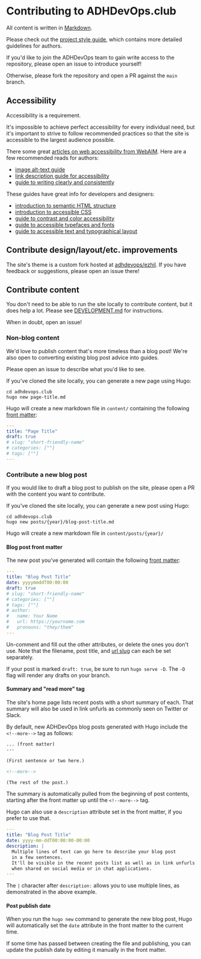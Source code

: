 # Contributing to ADHDevOps.club

All content is written in
[Markdown](https://www.markdownguide.org/basic-syntax/).

Please check out the [project style guide](/docs/STYLE_GUIDE.md),
which contains more detailed guidelines for authors.

If you'd like to join the ADHDevOps team to gain write access to the repository,
please open an issue to introduce yourself!

Otherwise, please fork the repository and open a PR against the `main` branch.

## Accessibility

Accessibility is a requirement.

It's impossible to achieve perfect accessibility for every individual need,
but it's important to strive to follow recommended practices
so that the site is accessible to the largest audience possible.

There some great
[articles on web accessibility from WebAIM](https://webaim.org/articles/).
Here are a few recommended reads for authors:

- [image alt-text guide](https://webaim.org/techniques/alttext/)
- [link description guide for accessibility](https://webaim.org/techniques/hypertext/)
- [guide to writing clearly and consistently](https://webaim.org/techniques/writing/)

These guides have great info for developers and designers:

- [introduction to semantic HTML structure](https://webaim.org/techniques/semanticstructure/)
- [introduction to accessible CSS](https://webaim.org/techniques/css/)
- [guide to contrast and color accessibility](https://webaim.org/articles/contrast/)
- [guide to accessible typefaces and fonts](https://webaim.org/techniques/fonts/)
- [guide to accessible text and typographical layout](https://webaim.org/techniques/textlayout/)

## Contribute design/layout/etc. improvements

The site's theme is a custom fork hosted at
[adhdevops/ezhil](https://github.com/adhdevops/ezhil).
If you have feedback or suggestions, please open an issue there!

## Contribute content

You don't need to be able to run the site locally to contribute content,
but it does help a lot.
Please see [DEVELOPMENT.md](/docs/DEVELOPMENT.md) for instructions.

When in doubt, open an issue!


### Non-blog content

We'd love to publish content that's more timeless than a blog post!
We're also open to converting existing blog post advice into guides.

Please open an issue to describe what you'd like to see.

If you've cloned the site locally, you can generate a new page using Hugo:

```console
cd adhdevops.club
hugo new page-title.md
```

Hugo will create a new markdown file in `content/`
containing the following
[front matter](https://gohugo.io/content-management/front-matter/):

```yaml
---
title: "Page Title"
draft: true
# slug: "short-friendly-name"
# categories: [""]
# tags: [""]
---
```

### Contribute a new blog post

If you would like to draft a blog post to publish on the site,
please open a PR with the content you want to contribute.

If you've cloned the site locally, you can generate a new post using Hugo:

```console
cd adhdevops.club
hugo new posts/{year}/blog-post-title.md
```

Hugo will create a new markdown file in `content/posts/{year}/`

#### Blog post front matter

The new post you've generated will contain the following
[front matter](https://gohugo.io/content-management/front-matter/):

```yaml
---
title: "Blog Post Title"
date: yyyymmddT00:00:00
draft: true
# slug: "short-friendly-name"
# categories: [""]
# tags: [""]
# author:
#   name: Your Name
#   url: https://yourname.com
#   pronouns: "they/them"
---
```

Un-comment and fill out the other attributes, or delete the ones you don't use.
Note that the filename, post title, and
[url slug](https://gohugo.io/content-management/organization#paths-explained)
can each be set separately.

If your post is marked `draft: true`, be sure to run `hugo serve -D`.
The `-D` flag will render any drafts on your branch.

#### Summary and "read more" tag

The site's home page lists recent posts with a short summary of each.
That summary will also be used in link unfurls as commonly seen
on Twitter or Slack.

By default, new ADHDevOps blog posts generated with Hugo include
the `<!--more-->` tag as follows:

```markdown
... (front matter)
---

(First sentence or two here.)

<!--more-->

(The rest of the post.)
```

The summary is automatically pulled from the beginning of post contents,
starting after the front matter up until the `<!--more-->` tag.

Hugo can also use a `description` attribute set in the front matter,
if you prefer to use that.

```yaml
---
title: "Blog Post Title"
date: yyyy-mm-ddT00:00:00-00:00
description: |
  Multiple lines of text can go here to describe your blog post
  in a few sentences.
  It'll be visible in the recent posts list as well as in link unfurls
  when shared on social media or in chat applications.
---
```

The `|` character after `description:` allows you to use multiple lines,
as demonstrated in the above example.

#### Post publish date

When you run the `hugo new` command to generate the new blog post,
Hugo will automatically set the `date` attribute in the front matter
to the current time.

If some time has passed between creating the file and publishing,
you can update the publish date by editing it manually in the front matter.

